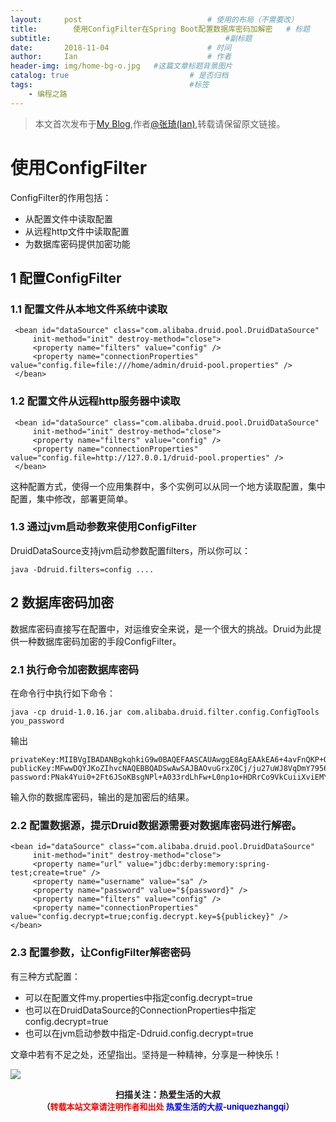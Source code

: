 ```yaml
---
layout:     post             				# 使用的布局（不需要改）
title:        使用ConfigFilter在Spring Boot配置数据库密码加解密   # 标题 
subtitle:    					  				#副标题
date:       2018-11-04  					# 时间
author:     Ian                  			# 作者
header-img: img/home-bg-o.jpg	#这篇文章标题背景图片
catalog: true                        	# 是否归档
tags:                              		#标签
    - 编程之路
---
```


> 本文首次发布于[My Blog](http://uniquezhangqi.top),作者[@张琦(Ian)](http://uniquezhangqi.top/about/),转载请保留原文链接。


# 使用ConfigFilter

ConfigFilter的作用包括：

- 从配置文件中读取配置
- 从远程http文件中读取配置
- 为数据库密码提供加密功能

## 1 配置ConfigFilter

### 1.1 配置文件从本地文件系统中读取
```
 <bean id="dataSource" class="com.alibaba.druid.pool.DruidDataSource"
​     init-method="init" destroy-method="close">
​     <property name="filters" value="config" />
​     <property name="connectionProperties" value="config.file=file:///home/admin/druid-pool.properties" />
 </bean>
```

### 1.2 配置文件从远程http服务器中读取

```
 <bean id="dataSource" class="com.alibaba.druid.pool.DruidDataSource"
​     init-method="init" destroy-method="close">
​     <property name="filters" value="config" />
​     <property name="connectionProperties" value="config.file=http://127.0.0.1/druid-pool.properties" />
 </bean>
```
这种配置方式，使得一个应用集群中，多个实例可以从同一个地方读取配置，集中配置，集中修改，部署更简单。

### 1.3 通过jvm启动参数来使用ConfigFilter
DruidDataSource支持jvm启动参数配置filters，所以你可以：
```
java -Ddruid.filters=config ....
```
## 2 数据库密码加密
数据库密码直接写在配置中，对运维安全来说，是一个很大的挑战。Druid为此提供一种数据库密码加密的手段ConfigFilter。

### 2.1 执行命令加密数据库密码
在命令行中执行如下命令：

```
java -cp druid-1.0.16.jar com.alibaba.druid.filter.config.ConfigTools you_password
```
输出
```
privateKey:MIIBVgIBADANBgkqhkiG9w0BAQEFAASCAUAwggE8AgEAAkEA6+4avFnQKP+O7bu5YnxWoOZjv3no4aFV558HTPDoXs6EGD0HP7RzzhGPOKmpLQ1BbA5viSht+aDdaxXp6SvtMQIDAQABAkAeQt4fBo4SlCTrDUcMANLDtIlax/I87oqsONOg5M2JS0jNSbZuAXDv7/YEGEtMKuIESBZh7pvVG8FV531/fyOZAiEA+POkE+QwVbUfGyeugR6IGvnt4yeOwkC3bUoATScsN98CIQDynBXC8YngDNwZ62QPX+ONpqCel6g8NO9VKC+ETaS87wIhAKRouxZL38PqfqV/WlZ5ZGd0YS9gA360IK8zbOmHEkO/AiEAsES3iuvzQNYXFL3x9Tm2GzT1fkSx9wx+12BbJcVD7AECIQCD3Tv9S+AgRhQoNcuaSDNluVrL/B/wOmJRLqaOVJLQGg==
publicKey:MFwwDQYJKoZIhvcNAQEBBQADSwAwSAJBAOvuGrxZ0Cj/ju27uWJ8VqDmY7956OGhVeefB0zw6F7OhBg9Bz+0c84RjzipqS0NQWwOb4kobfmg3WsV6ekr7TECAwEAAQ==
password:PNak4Yui0+2Ft6JSoKBsgNPl+A033rdLhFw+L0np1o+HDRrCo9VkCuiiXviEMYwUgpHZUFxb2FpE0YmSguuRww==
```
输入你的数据库密码，输出的是加密后的结果。

### 2.2 配置数据源，提示Druid数据源需要对数据库密码进行解密。
```
<bean id="dataSource" class="com.alibaba.druid.pool.DruidDataSource"
​     init-method="init" destroy-method="close">
​     <property name="url" value="jdbc:derby:memory:spring-test;create=true" />
​     <property name="username" value="sa" />
​     <property name="password" value="${password}" />
​     <property name="filters" value="config" />
​     <property name="connectionProperties" value="config.decrypt=true;config.decrypt.key=${publickey}" />
</bean>
```
### 2.3 配置参数，让ConfigFilter解密密码
有三种方式配置：

- 可以在配置文件my.properties中指定config.decrypt=true 
- 也可以在DruidDataSource的ConnectionProperties中指定config.decrypt=true 
- 也可以在jvm启动参数中指定-Ddruid.config.decrypt=true 



文章中若有不足之处，还望指出。坚持是一种精神，分享是一种快乐！

![](https://ws3.sinaimg.cn/large/006tKfTcgy1fqj5aochgoj309k09kmwz.jpg)
<b><center>扫描关注：热爱生活的大叔</center>
<b><center><font size="2">（<font size="2" color="#FF0000">转载本站文章请注明作者和出处</font> <font size="2" color="#0000FF">热爱生活的大叔-uniquezhangqi</font><font size="2">）</font>
